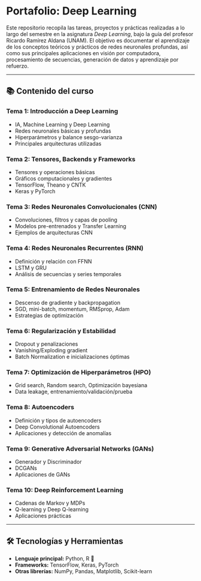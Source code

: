 # Portafolio: Deep Learning 

Este repositorio recopila las tareas, proyectos y prácticas realizadas a lo largo del semestre en la asignatura *Deep Learning*, bajo la guía del profesor Ricardo Ramírez Aldana (UNAM).
El objetivo es documentar el aprendizaje de los conceptos teóricos y prácticos de redes neuronales profundas, así como sus principales aplicaciones en visión por computadora, procesamiento de secuencias, generación de datos y aprendizaje por refuerzo.

---

## 📚 Contenido del curso

### Tema 1: Introducción a Deep Learning
- IA, Machine Learning y Deep Learning  
- Redes neuronales básicas y profundas  
- Hiperparámetros y balance sesgo-varianza  
- Principales arquitecturas utilizadas  

### Tema 2: Tensores, Backends y Frameworks
- Tensores y operaciones básicas  
- Gráficos computacionales y gradientes  
- TensorFlow, Theano y CNTK  
- Keras y PyTorch  

### Tema 3: Redes Neuronales Convolucionales (CNN)
- Convoluciones, filtros y capas de pooling  
- Modelos pre-entrenados y Transfer Learning  
- Ejemplos de arquitecturas CNN  

### Tema 4: Redes Neuronales Recurrentes (RNN)
- Definición y relación con FFNN  
- LSTM y GRU  
- Análisis de secuencias y series temporales  

### Tema 5: Entrenamiento de Redes Neuronales
- Descenso de gradiente y backpropagation  
- SGD, mini-batch, momentum, RMSprop, Adam  
- Estrategias de optimización  

### Tema 6: Regularización y Estabilidad
- Dropout y penalizaciones  
- Vanishing/Exploding gradient  
- Batch Normalization e inicializaciones óptimas  

### Tema 7: Optimización de Hiperparámetros (HPO)
- Grid search, Random search, Optimización bayesiana  
- Data leakage, entrenamiento/validación/prueba  

### Tema 8: Autoencoders
- Definición y tipos de autoencoders  
- Deep Convolutional Autoencoders  
- Aplicaciones y detección de anomalías  

### Tema 9: Generative Adversarial Networks (GANs)
- Generador y Discriminador  
- DCGANs  
- Aplicaciones de GANs  

### Tema 10: Deep Reinforcement Learning
- Cadenas de Markov y MDPs  
- Q-learning y Deep Q-learning  
- Aplicaciones prácticas  

---

## 🛠️ Tecnologías y Herramientas
- **Lenguaje principal:** Python, R 🐍  
- **Frameworks:** TensorFlow, Keras, PyTorch  
- **Otras librerías:** NumPy, Pandas, Matplotlib, Scikit-learn  

